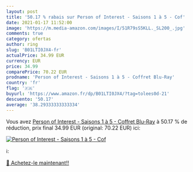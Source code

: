 ```yaml
---
layout: post
title: '50.17 % rabais sur Person of Interest - Saisons 1 à 5 - Cof'
date: 2021-01-17 11:52:00
image: 'https://m.media-amazon.com/images/I/51R79sS5KLL._SL200_.jpg'
comments: true
category: ofertas
author: ring
slug: 'B01LTI0JX4-fr'
actualPrice: 34.99 EUR
currency: EUR
price: 34.99
comparePrice: 70.22 EUR
prodname: 'Person of Interest - Saisons 1 à 5 - Coffret Blu-Ray'
country: 'fr'
flag: '🇫🇷'
buyurl: 'https://www.amazon.fr/dp/B01LTI0JX4/?tag=tolees0d-21'
descuento: '50.17'
average: '38.29333333333334'
---
```


Vous avez [Person of Interest - Saisons 1 à 5 - Coffret Blu-Ray](https://www.amazon.fr/dp/B01LTI0JX4/?tag=tolees0d-21)  à  50.17 % de réduction, prix final  34.99 EUR (original: 70.22 EUR) ici:

[![Person of Interest - Saisons 1 à 5 - Cof](https://m.media-amazon.com/images/I/51R79sS5KLL._SL200_.jpg)](https://www.amazon.fr/dp/B01LTI0JX4/?tag=tolees0d-21)

ℹ️:


[🛒 Achetez-le maintenant!!](https://www.amazon.fr/dp/B01LTI0JX4/?tag=tolees0d-21)
